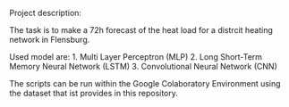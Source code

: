 Project description:

The task is to make a 72h forecast of the heat load for a distrcit heating network in Flensburg.

Used model are:
		1. Multi Layer Perceptron (MLP)
		2. Long Short-Term Memory Neural Network (LSTM)
		3. Convolutional Neural Network (CNN) 

The scripts can be run within the Google Colaboratory Environment using the dataset that ist provides in this repository.
